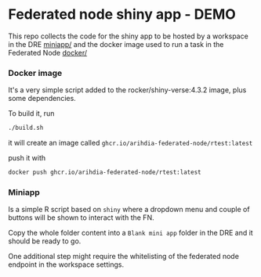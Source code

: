 # Federated node shiny app - DEMO

This repo collects the code for the shiny app to be hosted by a workspace in the DRE [miniapp/](./miniapp) and the docker image used to run a task in the Federated Node [docker/](./docker/)

### Docker image
It's a very simple script added to the rocker/shiny-verse:4.3.2 image, plus some dependencies.

To build it, run
```sh
./build.sh
```
it will create an image called `ghcr.io/arihdia-federated-node/rtest:latest`

push it with
```sh
docker push ghcr.io/arihdia-federated-node/rtest:latest
```

### Miniapp

Is a simple R script based on `shiny` where a dropdown menu and couple of buttons will be shown to interact with the FN.

Copy the whole folder content into a `Blank mini app` folder in the DRE and it should be ready to go.

One additional step might require the whitelisting of the federated node endpoint in the workspace settings.
